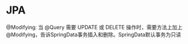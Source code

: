 # JPA
 @Modifying: 当 @Query 需要 UPDATE 或 DELETE 操作时，需要方法上加上@Modifying，告诉SpringData事务插入和删除。SpringData默认事务为只读